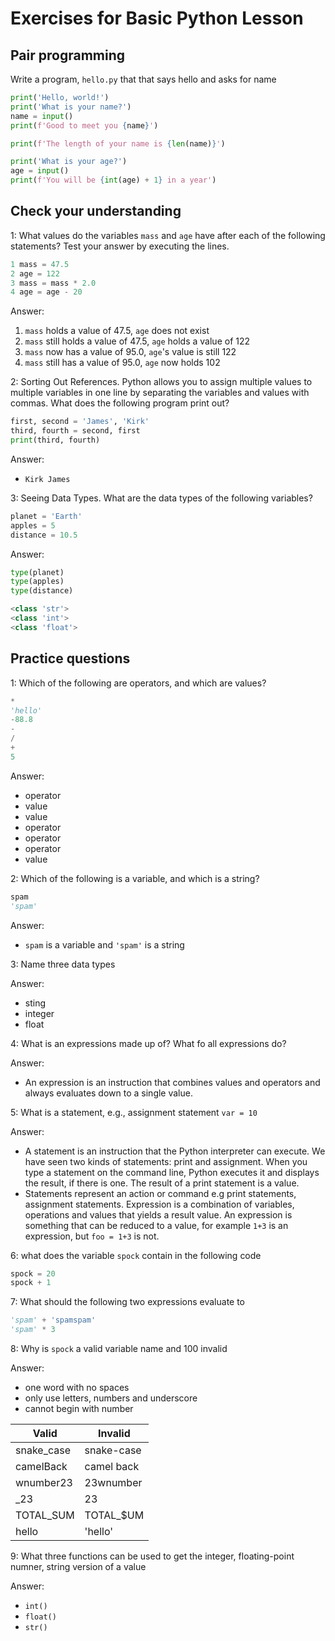 # Exercises for Basic Python Lesson #

## Pair programming ##

Write a program, `hello.py` that that says hello and asks for name

```py
print('Hello, world!')
print('What is your name?')
name = input()
print(f'Good to meet you {name}')

print(f'The length of your name is {len(name)}')

print('What is your age?')
age = input()
print(f'You will be {int(age) + 1} in a year')
```

## Check your understanding ##

1: What values do the variables `mass` and `age` have after each of the following statements? Test your answer by executing the lines.

```py
1 mass = 47.5
2 age = 122
3 mass = mass * 2.0
4 age = age - 20
```

Answer:

1. `mass` holds a value of 47.5, `age` does not exist
2. `mass` still holds a value of 47.5, `age` holds a value of 122
3. `mass` now has a value of 95.0, `age`'s value is still 122
4. `mass` still has a value of 95.0, `age` now holds 102

2: Sorting Out References. Python allows you to assign multiple values to multiple variables in one line by separating the variables and values with commas. What does the following program print out?

```py
first, second = 'James', 'Kirk'
third, fourth = second, first
print(third, fourth)
```

Answer:

- `Kirk James`

3: Seeing Data Types. What are the data types of the following variables?

```py
planet = 'Earth'
apples = 5
distance = 10.5
```

Answer:

```py
type(planet)
type(apples)
type(distance)
```

```py
<class 'str'>
<class 'int'>
<class 'float'>
```

## Practice questions ##

1: Which of the following are operators, and which are values?

```py
*
'hello'
-88.8
-
/
+
5
```

Answer:

- operator
- value
- value
- operator
- operator
- operator
- value

2: Which of the following is a variable, and which is a string?

```py
spam
'spam'
```

Answer:
- `spam` is a variable and `'spam'` is a string

3: Name three data types

Answer:
- sting
- integer
- float

4: What is an expressions made up of? What fo all expressions do?

Answer:
- An expression is an instruction that combines values and operators and always evaluates down to a single value.


5: What is a statement, e.g., assignment statement `var = 10`

Answer:

- A statement is an instruction that the Python interpreter can execute. We have seen two kinds of statements: print and assignment. When you type a statement on the command line, Python executes it and displays the result, if there is one. The result of a print statement is a value.
- Statements represent an action or command e.g print statements, assignment statements. Expression is a combination of variables, operations and values that yields a result value. An expression is something that can be reduced to a value, for example `1+3` is an expression, but `foo = 1+3` is not.

6: what does the variable `spock` contain in the following code

```py
spock = 20
spock + 1
```

7: What should the following two expressions evaluate to

```py
'spam' + 'spamspam'
'spam' * 3
```

8: Why is `spock` a valid variable name and 100 invalid

Answer:

- one word with no spaces
- only use letters, numbers and underscore
- cannot begin with number

| Valid | Invalid |
| --- | --- |
| snake_case | snake-case |
| camelBack | camel back |
| wnumber23 | 23wnumber |
| _23 | 23 |
| TOTAL_SUM | TOTAL_$UM |
| hello | 'hello' |

9: What three functions can be used to get the integer, floating-point numner, string version of a value

Answer:

- `int()`
- `float()`
- `str()`